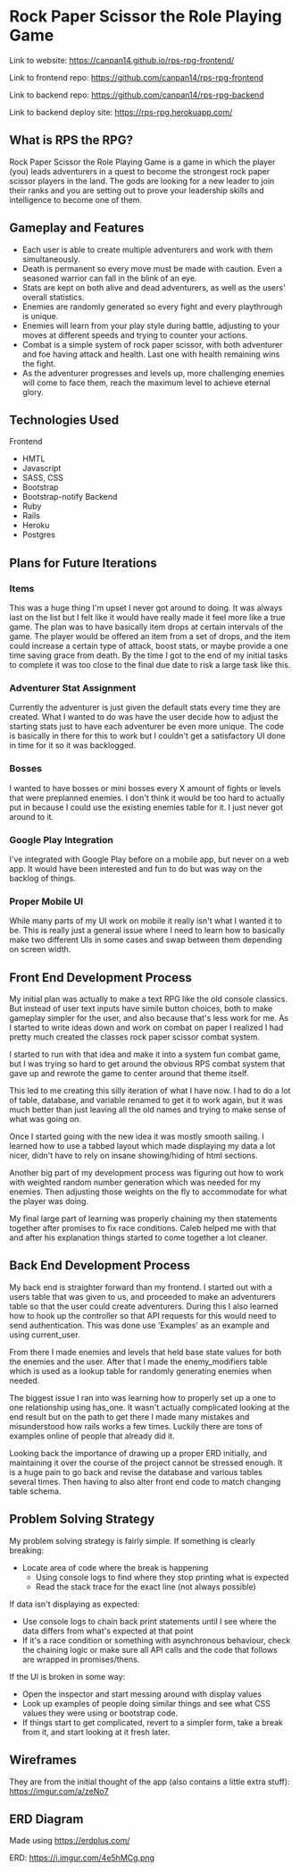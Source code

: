 # Rock Paper Scissor the Role Playing Game

Link to website: https://canpan14.github.io/rps-rpg-frontend/

Link to frontend repo: https://github.com/canpan14/rps-rpg-frontend

Link to backend repo: https://github.com/canpan14/rps-rpg-backend

Link to backend deploy site: https://rps-rpg.herokuapp.com/

## What is RPS the RPG?
Rock Paper Scissor the Role Playing Game is a game in which the player (you) leads adventurers in a quest to become the strongest rock paper scissor players in the land. The gods are looking for a new leader to join their ranks and you are setting out to prove your leadership skills and intelligence to become one of them.

## Gameplay and Features
- Each user is able to create multiple adventurers and work with them simultaneously.
- Death is permanent so every move must be made with caution. Even a seasoned warrior can fall in the blink of an eye.
- Stats are kept on both alive and dead adventurers, as well as the users' overall statistics.
- Enemies are randomly generated so every fight and every playthrough is unique.
- Enemies will learn from your play style during battle, adjusting to your moves at different speeds and trying to counter your actions.
- Combat is a simple system of rock paper scissor, with both adventurer and foe having attack and health. Last one with health remaining wins the fight.
- As the adventurer progresses and levels up, more challenging enemies will come to face them, reach the maximum level to achieve eternal glory.

## Technologies Used
Frontend
- HMTL
- Javascript
- SASS, CSS
- Bootstrap
- Bootstrap-notify
Backend
- Ruby
- Rails
- Heroku
- Postgres

## Plans for Future Iterations
### Items
This was a huge thing I'm upset I never got around to doing. It was always last on the list but I felt like it would have really made it feel more like a true game. The plan was to have basically item drops at certain intervals of the game. The player would be offered an item from a set of drops, and the item could increase a certain type of attack, boost stats, or maybe provide a one time saving grace from death. By the time I got to the end of my initial tasks to complete it was too close to the final due date to risk a large task like this.

### Adventurer Stat Assignment
Currently the adventurer is just given the default stats every time they are created. What I wanted to do was have the user decide how to adjust the starting stats just to have each adventurer be even more unique. The code is basically in there for this to work but I couldn't get a satisfactory UI done in time for it so it was backlogged.

### Bosses
I wanted to have bosses or mini bosses every X amount of fights or levels that were preplanned enemies. I don't think it would be too hard to actually put in because I could use the existing enemies table for it. I just never got around to it.

### Google Play Integration
I've integrated with Google Play before on a mobile app, but never on a web app. It would have been interested and fun to do but was way on the backlog of things.

### Proper Mobile UI
While many parts of my UI work on mobile it really isn't what I wanted it to be. This is really just a general issue where I need to learn how to basically make two different UIs in some cases and swap between them depending on screen width.

## Front End Development Process
My initial plan was actually to make a text RPG like the old console classics. But instead of user text inputs have simile button choices, both to make gameplay simpler for the user, and also because that's less work for me. As I started to write ideas down and work on combat on paper I realized I had pretty much created the classes rock paper scissor combat system.

I started to run with that idea and make it into a system fun combat game, but I was trying so hard to get around the obvious RPS combat system that gave up and rewrote the game to center around that theme itself.

This led to me creating this silly iteration of what I have now. I had to do a lot of table, database, and variable renamed to get it to work again, but it was much better than just leaving all the old names and trying to make sense of what was going on.

Once I started going with the new idea it was mostly smooth sailing. I learned how to use a tabbed layout which made displaying my data a lot nicer, didn't have to rely on insane showing/hiding of html sections.

Another big part of my development process was figuring out how to work with weighted random number generation which was needed for my enemies. Then adjusting those weights on the fly to accommodate for what the player was doing.

My final large part of learning was properly chaining my then statements together after promises to fix race conditions. Caleb helped me with that and after his explanation things started to come together a lot cleaner.

## Back End Development Process
My back end is straighter forward than my frontend. I started out with a users table that was given to us, and proceeded to make an adventurers table so that the user could create adventurers. During this I also learned how to hook up the controller so that API requests for this would need to send authentication. This was done use 'Examples' as an example and using current_user.

From there I made enemies and levels that held base state values for both the enemies and the user. After that I made the enemy_modifiers table which is used as a lookup table for randomly generating enemies when needed.

The biggest issue I ran into was learning how to properly set up a one to one relationship using has_one. It wasn't actually complicated looking at the end result but on the path to get there I made many mistakes and misunderstood how rails works a few times. Luckily there are tons of examples online of people that already did it.

Looking back the importance of drawing up a proper ERD initially, and maintaining it over the course of the project cannot be stressed enough. It is a huge pain to go back and revise the database and various tables several times. Then having to also alter front end code to match changing table schema.

## Problem Solving Strategy
My problem solving strategy is fairly simple.
If something is clearly breaking:
- Locate area of code where the break is happening
  - Using console logs to find where they stop printing what is expected
  - Read the stack trace for the exact line (not always possible)

If data isn't displaying as expected:
- Use console logs to chain back print statements until I see where the data differs from what's expected at that point
- If it's a race condition or something with asynchronous behaviour, check the chaining logic or make sure all API calls and the code that follows are wrapped in promises/thens.

If the UI is broken in some way:
- Open the inspector and start messing around with display values
- Look up examples of people doing similar things and see what CSS values they were using or bootstrap code.
- If things start to get complicated, revert to a simpler form, take a break from it, and start looking at it fresh later.

## Wireframes
They are from the initial thought of the app (also contains a little extra stuff): https://imgur.com/a/zeNo7

## ERD Diagram
Made using https://erdplus.com/

ERD: https://i.imgur.com/4e5hMCg.png
